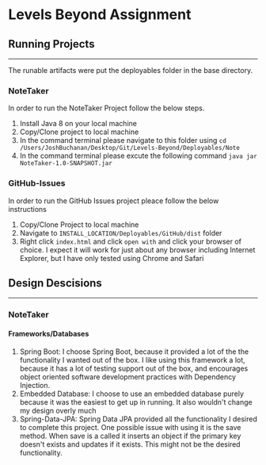 # Levels Beyond Assignment

## Running Projects 
---
The runable artifacts were put the deployables folder in the base directory.

### NoteTaker
In order to run the NoteTaker Project follow the below steps.
1. Install Java 8 on your local machine
2. Copy/Clone project to local machine 
3. In the command terminal please navigate to this folder using `cd /Users/JoshBuchanan/Desktop/Git/Levels-Beyond/Deployables/Note`
4. In the command terminal please excute the following command
  `java jar NoteTaker-1.0-SNAPSHOT.jar`
  
### GitHub-Issues
In order to run the GitHub Issues project pleace follow the below instructions
1. Copy/Clone Project to local machine
2. Navigate to `INSTALL_LOCATION/Deployables/GitHub/dist` folder
3. Right click `index.html` and click `open with` and click your browser of choice. I expect it will work for just about any browser including Internet Explorer, but I have only tested using Chrome and Safari

## Design Descisions 
---
### NoteTaker
#### Frameworks/Databases
1. Spring Boot: I choose Spring Boot, because it provided a lot of the the functionality I wanted out of the box. I like using this framework a lot, because it has a lot of testing support out of the box, and encourages object oriented software development practices with Dependency Injection. 
2. Embedded Database: I choose to use an embedded database purely because it was the easiest to get up in running. It also wouldn't change my design overly much
3. Spring-Data-JPA: Spring Data JPA provided all the functionality I desired to complete this project. One possible issue with using it is the save method. When save is a called it inserts an object if the primary key doesn't exists and updates if it exists. This might not be the desired functionality.


